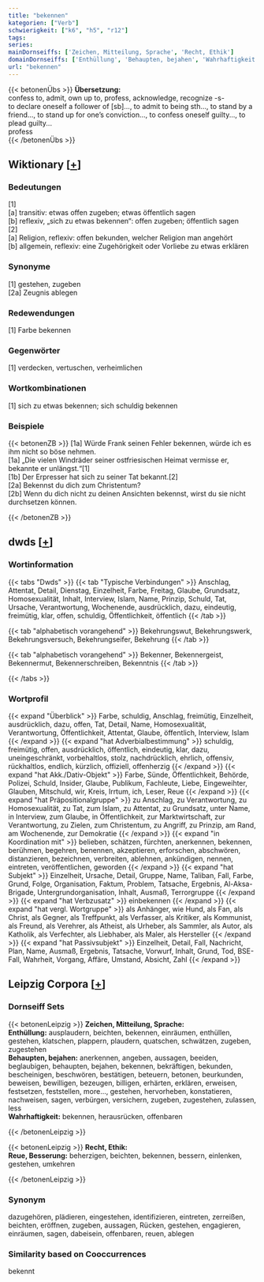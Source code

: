 ```yaml
---
title: "bekennen"
kategorien: ["Verb"]
schwierigkeit: ["k6", "h5", "r12"]
tags:
series:
mainDornseiffs: ['Zeichen, Mitteilung, Sprache', 'Recht, Ethik']
domainDornseiffs: ['Enthüllung', 'Behaupten, bejahen', 'Wahrhaftigkeit', 'Reue, Besserung']
url: "bekennen"
---
```


{{< betonenÜbs >}}
**Übersetzung:**  
confess to, admit, own up to, profess, acknowledge, recognize -s-  
to declare oneself a follower of [sb]..., to admit to being sth..., to stand by a friend..., to stand up for one’s conviction..., to confess oneself guilty..., to plead guilty...  
profess  
{{< /betonenÜbs >}}

## Wiktionary [[+](https://de.wiktionary.org/wiki/bekennen)]

### Bedeutungen
[1]  
[a] transitiv: etwas offen zugeben; etwas öffentlich sagen  
[b] reflexiv, „sich zu etwas bekennen“: offen zugeben; öffentlich sagen  
[2]  
[a] Religion, reflexiv: offen bekunden, welcher Religion man angehört  
[b] allgemein, reflexiv: eine Zugehörigkeit oder Vorliebe zu etwas erklären  

### Synonyme
[1] gestehen, zugeben  
[2a] Zeugnis ablegen  

### Redewendungen
[1] Farbe bekennen  

### Gegenwörter
[1] verdecken, vertuschen, verheimlichen  

### Wortkombinationen
[1] sich zu etwas bekennen; sich schuldig bekennen  

### Beispiele
{{< betonenZB >}}
[1a] Würde Frank seinen Fehler bekennen, würde ich es ihm nicht so böse nehmen.  
[1a] „Die vielen Windräder seiner ostfriesischen Heimat vermisse er, bekannte er unlängst.“[1]  
[1b] Der Erpresser hat sich zu seiner Tat bekannt.[2]  
[2a] Bekennst du dich zum Christentum?  
[2b] Wenn du dich nicht zu deinen Ansichten bekennst, wirst du sie nicht durchsetzen können.  

{{< /betonenZB >}}


## dwds [[+](https://www.dwds.de/wb/bekennen)]

### Wortinformation
{{< tabs "Dwds" >}}
{{< tab "Typische Verbindungen" >}}
Anschlag, Attentat, Detail, Dienstag, Einzelheit, Farbe, Freitag, Glaube, Grundsatz, Homosexualität, Inhalt, Interview, Islam, Name, Prinzip, Schuld, Tat, Ursache, Verantwortung, Wochenende, ausdrücklich, dazu, eindeutig, freimütig, klar, offen, schuldig, Öffentlichkeit, öffentlich
{{< /tab >}}

{{< tab "alphabetisch vorangehend" >}}
Bekehrungswut, Bekehrungswerk, Bekehrungsversuch, Bekehrungseifer, Bekehrung
{{< /tab >}}

{{< tab "alphabetisch vorangehend" >}}
Bekenner, Bekennergeist, Bekennermut, Bekennerschreiben, Bekenntnis
{{< /tab >}}

{{< /tabs >}}

### Wortprofil
{{< expand "Überblick" >}} Farbe, schuldig, Anschlag, freimütig, Einzelheit, ausdrücklich, dazu, offen, Tat, Detail, Name, Homosexualität, Verantwortung, Öffentlichkeit, Attentat, Glaube, öffentlich, Interview, Islam {{< /expand >}}
{{< expand "hat Adverbialbestimmung" >}} schuldig, freimütig, offen, ausdrücklich, öffentlich, eindeutig, klar, dazu, uneingeschränkt, vorbehaltlos, stolz, nachdrücklich, ehrlich, offensiv, rückhaltlos, endlich, kürzlich, offiziell, offenherzig {{< /expand >}}
{{< expand "hat Akk./Dativ-Objekt" >}} Farbe, Sünde, Öffentlichkeit, Behörde, Polizei, Schuld, Insider, Glaube, Publikum, Fachleute, Liebe, Eingeweihter, Glauben, Mitschuld, wir, Kreis, Irrtum, ich, Leser, Reue {{< /expand >}}
{{< expand "hat Präpositionalgruppe" >}} zu Anschlag, zu Verantwortung, zu Homosexualität, zu Tat, zum Islam, zu Attentat, zu Grundsatz, unter Name, in Interview, zum Glaube, in Öffentlichkeit, zur Marktwirtschaft, zur Verantwortung, zu Zielen, zum Christentum, zu Angriff, zu Prinzip, am Rand, am Wochenende, zur Demokratie {{< /expand >}}
{{< expand "in Koordination mit" >}} belieben, schätzen, fürchten, anerkennen, bekennen, berühmen, begehren, benennen, akzeptieren, erforschen, abschwören, distanzieren, bezeichnen, verbreiten, ablehnen, ankündigen, nennen, eintreten, veröffentlichen, geworden {{< /expand >}}
{{< expand "hat Subjekt" >}} Einzelheit, Ursache, Detail, Gruppe, Name, Taliban, Fall, Farbe, Grund, Folge, Organisation, Faktum, Problem, Tatsache, Ergebnis, Al-Aksa-Brigade, Untergrundorganisation, Inhalt, Ausmaß, Terrorgruppe {{< /expand >}}
{{< expand "hat Verbzusatz" >}} einbekennen {{< /expand >}}
{{< expand "hat vergl. Wortgruppe" >}} als Anhänger, wie Hund, als Fan, als Christ, als Gegner, als Treffpunkt, als Verfasser, als Kritiker, als Kommunist, als Freund, als Verehrer, als Atheist, als Urheber, als Sammler, als Autor, als Katholik, als Verfechter, als Liebhaber, als Maler, als Hersteller {{< /expand >}}
{{< expand "hat Passivsubjekt" >}} Einzelheit, Detail, Fall, Nachricht, Plan, Name, Ausmaß, Ergebnis, Tatsache, Vorwurf, Inhalt, Grund, Tod, BSE-Fall, Wahrheit, Vorgang, Affäre, Umstand, Absicht, Zahl {{< /expand >}}

## Leipzig Corpora [[+](https://corpora.uni-leipzig.de/en/res?word=bekennen&corpusId=deu_newscrawl-public_2018)]

### Dornseiff Sets
{{< betonenLeipzig >}}
**Zeichen, Mitteilung, Sprache:**  
**Enthüllung:** ausplaudern, beichten, bekennen, einräumen, enthüllen, gestehen, klatschen, plappern, plaudern, quatschen, schwätzen, zugeben, zugestehen  
**Behaupten, bejahen:** anerkennen, angeben, aussagen, beeiden, beglaubigen, behaupten, bejahen, bekennen, bekräftigen, bekunden, bescheinigen, beschwören, bestätigen, beteuern, betonen, beurkunden, beweisen, bewilligen, bezeugen, billigen, erhärten, erklären, erweisen, festsetzen, feststellen, more..., gestehen, hervorheben, konstatieren, nachweisen, sagen, verbürgen, versichern, zugeben, zugestehen, zulassen, less  
**Wahrhaftigkeit:** bekennen, herausrücken, offenbaren  

{{< /betonenLeipzig >}}


{{< betonenLeipzig >}}
**Recht, Ethik:**  
**Reue, Besserung:** beherzigen, beichten, bekennen, bessern, einlenken, gestehen, umkehren  

{{< /betonenLeipzig >}}

### Synonym
dazugehören, plädieren, eingestehen, identifizieren, eintreten, zerreißen, beichten, eröffnen, zugeben, aussagen, Rücken, gestehen, engagieren, einräumen, sagen, dabeisein, offenbaren, reuen, ablegen


### Similarity based on Cooccurrences
bekennt

